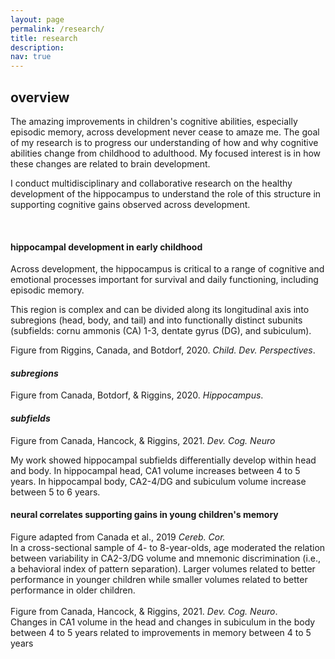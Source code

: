```yaml
---
layout: page
permalink: /research/
title: research
description:
nav: true
---
```


<h2 class="card-title text-center"><span style="font-weight:bold">overview</span></h2>
<p class="text-center">The amazing improvements in children's cognitive abilities, especially  episodic memory, across development never cease to amaze me. The goal of my research is to progress our understanding of how and why cognitive abilities change from childhood to adulthood. My focused interest is in how these changes are related to brain development.</p>

<p class="text-center">I conduct multidisciplinary and collaborative research on the healthy development of the hippocampus to understand the role of this structure in supporting cognitive gains observed across development. </p>
<br>
<h4 class="text-center"><span style="font-weight:bold">hippocampal development in early childhood</span></h4>
Across development, the hippocampus is critical to a range of cognitive and emotional processes important for survival and daily functioning, including episodic memory. 

This region is complex and can be divided along its longitudinal axis into subregions (head, body, and tail) and into functionally distinct subunits (subfields: cornu ammonis (CA) 1-3, dentate gyrus (DG), and subiculum).

<div class="row">
    <div class="col-sm mt-5 mt-md-0">
        <img class="img-fluid rounded z-depth-1" style="max-width: 70%; height:auto; display: block; margin-left: auto; margin-right: auto;" src="{{ '/assets/img/SubfieldsCDP.jpg' | relative_url }}" alt="" title="example image"/>
    </div>
</div>
<div class="caption">
    Figure from Riggins, Canada, and Botdorf, 2020. <span style="font-style:italic">Child. Dev. Perspectives</span>.
</div>

<h4 class="text-center"><span style="font-weight:bold; font-style:italic">subregions</span></h4>
<div class="row">
    <div class="col-sm mt-5 mt-md-0">
        <img class="img-fluid rounded z-depth-1" style="max-width: 70%; height:auto; display: block; margin-left: auto; margin-right: auto;" src="{{ '/assets/img/FINAL_SUBREGIONS_FIGURE300.jpg' | relative_url }}" alt="" title="example image"/>
    </div>
</div>
<div class="caption">
    Figure from Canada, Botdorf, & Riggins, 2020. <span style="font-style:italic">Hippocampus</span>.
</div>
<h4 class="text-center"><span style="font-weight:bold; font-style:italic">subfields</span></h4>
<div class="row">
    <div class="col-sm mt-5 mt-md-0">
        <img class="img-fluid rounded z-depth-1" style="max-width: 70%; height:auto; display: block; margin-left: auto; margin-right: auto;" src="{{ '/assets/img/New Growth.jpg' | relative_url }}" alt="" title="example image"/>
    </div>
</div>
<div class="caption">
    Figure from Canada, Hancock, & Riggins, 2021. <span style="font-style:italic">Dev. Cog. Neuro</span>
</div>

My work showed hippocampal subfields differentially develop within head and body. In hippocampal head, CA1 volume increases between 4 to 5 years. In hippocampal body, CA2-4/DG and subiculum volume increase between 5 to 6 years.

<h4 class="text-center"><span style="font-weight:bold">neural correlates supporting gains in young children's memory</span></h4>
<div class="row">
    <div class="col-sm mt-5 mt-md-0">
        <img class="img-fluid rounded z-depth-1" style="max-width: 50%; height:auto; display: block; margin-left: auto; margin-right: auto;" src="{{ '/assets/img/CerebralCortextDGPS.jpg' | relative_url }}" alt="" title="example image"/>
<div class="caption">
    Figure adapted from Canada et al., 2019 <span style="font-style:italic">Cereb. Cor.</span>
</div>
</div>
In a cross-sectional sample of 4- to 8-year-olds, age moderated the relation between variability in CA2-3/DG volume and mnemonic discrimination (i.e., a behavioral index of pattern separation). Larger volumes related to better performance in younger children while smaller volumes related to better performance in older children.
<br>
<br>
<div class="row">
    <div class="col-sm mt-5 mt-md-0">
        <img class="img-fluid rounded z-depth-1" style="max-width: 90%; height:auto; display: block; margin-left: auto; margin-right: auto;" src="{{ '/assets/img/source and subfields DCN.jpg' | relative_url }}" alt="" title="example image"/>
<div class="caption">
    Figure from Canada, Hancock, & Riggins, 2021. <span style="font-style:italic">Dev. Cog. Neuro</span>.
    </div>
Changes in CA1 volume in the head and changes in subiculum in the body between 4 to 5 years related to improvements in memory between 4 to 5 years


        


